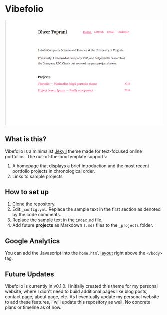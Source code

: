 # Vibefolio
![screenshot of Vibefolio theme](screenshot.png)

## What is this?
Vibefolio is a minimalist [Jekyll](https://jekyllrb.com) theme made for text-focused online portfolios. The out-of-the-box template supports:

1. A homepage that displays a brief introduction and the most recent portfolio projects in chronological order.
2. Links to sample projects

## How to set up

1. Clone the repository.
2. Edit `_config.yml`. Replace the sample text in the first section as denoted by the code comments.
3. Replace the sample text in the `index.md` file.
3. Add future **projects** as Markdown `(.md)` files to the `_projects` folder. 

## Google Analytics
You can add the Javascript into the `home.html` [layout](https://jekyllrb.com/docs/layouts/) right above the `</body>` tag.

## Future Updates
Vibefolio is currently in v0.1.0. I initially created this theme for my personal website, where I didn't need to build additional pages like blog posts, contact page, about page, etc. As I eventually update my personal website to add these features, I will update this repository as well. No concrete plans or timeline as of now.